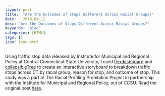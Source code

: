 ```yaml
---
layout: post
title:  "Are the Outcomes of Stops Different Across Racial Groups?"
date:   2018-04-12
desc: "Are the Outcomes of Stops Different Across Racial Groups?"
keywords: "blog"
categories: [HTML]
tags: []
icon: icon-html
---
```


Using traffic stop data released by Institute for Municipal and Regional Policy at Central Connecticut State University, I used [flexdashboard](https://rmarkdown.rstudio.com/flexdashboard/) and [collapsibleTree](https://cran.r-project.org/web/packages/collapsibleTree/index.html) to create an interactive storyboard to breakdown traffic stops across CT by racial group, reason for stop, and outcome of stop. This study was a part of The Racial Profiling Prohibition Project in partnership with the Institute for Municipal and Regional Policy, out of CCSU. Read the original post [here](http://ctdata.org/news/are-outcomes-stops-different-across-racial-groups/). 